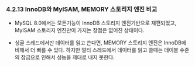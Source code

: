 ### 4.2.13 InnoDB와 MyISAM, MEMORY 스토리지 엔진 비교

- MySQL 8.0에서는 모든기능이 InnoDB 스토리지 엔진기반으로 재편되었고, MyISAM 스토리지 엔진만이 가지는 장점은 없어진 상태이다.

- 싱글 스레드에서만 데이터를 읽고 쓴다면, MEMORY 스토리지 엔진은 InnoDB에 비해서 더 빠를 수 있다. 하지만 멀티 스레드에서 데이터를 읽고 쓸때는 테이블 수준의 잠금으로 인해서 성능을 제대로 내지 못한다.
